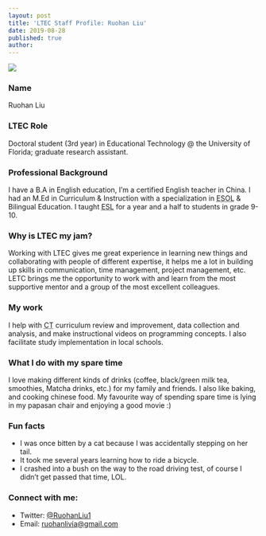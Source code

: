 ```yaml
---
layout: post
title: 'LTEC Staff Profile: Ruohan Liu'
date: 2019-08-28
published: true
author:
---
```


<img src="{{ site.images }}blog/2019-08-28-staff-profile-ruohan-liu-headshot.jpg" class="post-main-image-right">

### Name ###

Ruohan Liu

### LTEC Role ###

Doctoral student (3rd year) in Educational Technology @ the University of Florida; graduate research assistant.

### Professional Background ###

I have a B.A in English education, I’m a certified English teacher in China. I had an M.Ed in Curriculum & Instruction with a specialization in <abbr title="English to Speakers of Other Languages">ESOL</abbr> & Bilingual Education. I taught <abbr title="English as a Second Language">ESL</abbr> for a year and a half to students in grade 9-10.

<!--excerpt-->

### Why is LTEC my jam? ###

Working with LTEC gives me great experience in learning new things and collaborating with people of different expertise, it helps me a lot in building up skills in communication, time management, project management, etc. LETC brings me the opportunity to work with and learn from the most supportive mentor and a group of the most excellent colleagues.

### My work ###

I help with <abbr title="Computational Thinking">CT</abbr> curriculum review and improvement, data collection and analysis, and make instructional videos on programming concepts. I also facilitate study implementation in local schools.

### What I do with my spare time ###

I love making different kinds of drinks (coffee, black/green milk tea, smoothies, Matcha drinks, etc.) for my family and friends. I also like baking, and cooking chinese food. My favourite way of spending spare time is lying in my papasan chair and enjoying a good movie :)

### Fun facts ###

* I was once bitten by a cat because I was accidentally stepping on her tail.
* It took me several years learning how to ride a bicycle.
* I crashed into a bush on the way to the road driving test, of course I didn’t get passed that time, LOL.

### Connect with me: ###

* Twitter: [@RuohanLiu1](https://twitter.com/RuohanLiu1)
* Email: [ruohanlivia@gmail.com](mailto:ruohanlivia@gmail.com)
